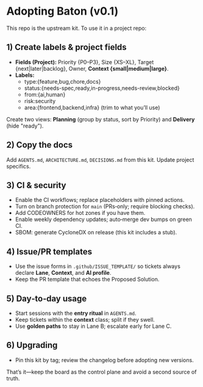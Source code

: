 # Adopting Baton (v0.1)

This repo is the upstream kit. To use it in a project repo:

## 1) Create labels & project fields
- **Fields (Project):** Priority {P0–P3}, Size {XS–XL}, Target {next|later|backlog}, Owner, **Context {small|medium|large}**.
- **Labels:**
  - type:{feature,bug,chore,docs}
  - status:{needs-spec,ready,in-progress,needs-review,blocked}
  - from:{ai,human}
  - risk:security
  - area:{frontend,backend,infra} (trim to what you’ll use)

Create two views: **Planning** (group by status, sort by Priority) and **Delivery** (hide "ready").

## 2) Copy the docs
Add `AGENTS.md`, `ARCHITECTURE.md`, `DECISIONS.md` from this kit. Update project specifics.

## 3) CI & security
- Enable the CI workflows; replace placeholders with pinned actions.
- Turn on branch protection for `main` (PRs‑only; require blocking checks).
- Add CODEOWNERS for hot zones if you have them.
- Enable weekly dependency updates; auto‑merge dev bumps on green CI.
- SBOM: generate CycloneDX on release (this kit includes a stub).

## 4) Issue/PR templates
- Use the issue forms in `.github/ISSUE_TEMPLATE/` so tickets always declare **Lane**, **Context**, and **AI profile**.
- Keep the PR template that echoes the Proposed Solution.

## 5) Day‑to‑day usage
- Start sessions with the **entry ritual** in `AGENTS.md`.
- Keep tickets within the **context** class; split if they swell.
- Use **golden paths** to stay in Lane B; escalate early for Lane C.

## 6) Upgrading
- Pin this kit by tag; review the changelog before adopting new versions.

That’s it—keep the board as the control plane and avoid a second source of truth.
